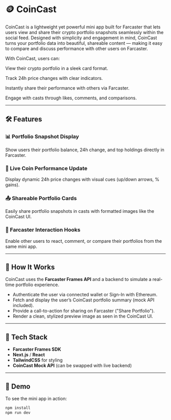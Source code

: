 # 🪙 CoinCast

CoinCast is a lightweight yet powerful mini app built for Farcaster that lets users view and share their crypto portfolio snapshots seamlessly within the social feed. Designed with simplicity and engagement in mind, CoinCast turns your portfolio data into beautiful, shareable content — making it easy to compare and discuss performance with other users on Farcaster.

With CoinCast, users can:

View their crypto portfolio in a sleek card format.

Track 24h price changes with clear indicators.

Instantly share their performance with others via Farcaster.

Engage with casts through likes, comments, and comparisons.

---

## 🛠 Features

### 📊 Portfolio Snapshot Display  
Show users their portfolio balance, 24h change, and top holdings directly in Farcaster.

### 🔄 Live Coin Performance Update  
Display dynamic 24h price changes with visual cues (up/down arrows, % gains).

### 📤 Shareable Portfolio Cards  
Easily share portfolio snapshots in casts with formatted images like the CoinCast UI.

### 💬 Farcaster Interaction Hooks  
Enable other users to react, comment, or compare their portfolios from the same mini app.

---

## 🚀 How It Works

CoinCast uses the **Farcaster Frames API** and a backend to simulate a real-time portfolio experience.

- Authenticate the user via connected wallet or Sign-In with Ethereum.
- Fetch and display the user’s CoinCast portfolio summary (mock API included).
- Provide a call-to-action for sharing on Farcaster ("Share Portfolio").
- Render a clean, stylized preview image as seen in the CoinCast UI.

---

## 🧩 Tech Stack

- **Farcaster Frames SDK**
- **Next.js** / **React**
- **TailwindCSS** for styling
- **CoinCast Mock API** (can be swapped with live backend)

---

## 🧪 Demo

To see the mini app in action:

```bash
npm install
npm run dev
